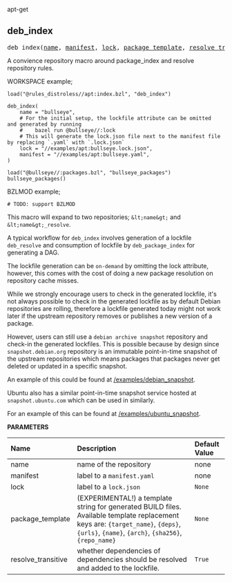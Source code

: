 <!-- Generated with Stardoc: http://skydoc.bazel.build -->

apt-get

<a id="deb_index"></a>

## deb_index

<pre>
deb_index(<a href="#deb_index-name">name</a>, <a href="#deb_index-manifest">manifest</a>, <a href="#deb_index-lock">lock</a>, <a href="#deb_index-package_template">package_template</a>, <a href="#deb_index-resolve_transitive">resolve_transitive</a>)
</pre>

A convience repository macro around package_index and resolve repository rules.

WORKSPACE example;

```starlark
load("@rules_distroless//apt:index.bzl", "deb_index")

deb_index(
    name = "bullseye",
    # For the initial setup, the lockfile attribute can be omitted  and generated by running
    #    bazel run @bullseye//:lock
    # This will generate the lock.json file next to the manifest file by replacing `.yaml` with `.lock.json`
    lock = "//examples/apt:bullseye.lock.json",
    manifest = "//examples/apt:bullseye.yaml",
)

load("@bullseye//:packages.bzl", "bullseye_packages")
bullseye_packages()
```

BZLMOD example;
```starlark
# TODO: support BZLMOD
```

This macro will expand to two repositories;  `&lt;name&gt;` and `&lt;name&gt;_resolve`.

A typical workflow for `deb_index` involves generation of a lockfile `deb_resolve`
and consumption of lockfile by `deb_package_index` for generating a DAG.

The lockfile generation can be `on-demand` by omitting the lock attribute, however,
this comes with the cost of doing a new package resolution on repository cache misses.

While we strongly encourage users to check in the generated lockfile, it's not always
possible to check in the generated lockfile as by default Debian repositories are rolling,
therefore a lockfile generated today might not work later if the upstream repository
removes or publishes a new version of a package.

However, users can still use a `debian archive snapshot` repository and check-in the
generated lockfiles. This is possible because by design since `snapshot.debian.org`
repository is an immutable point-in-time snapshot of the upstream repositories which
means packages that packages never get deleted or updated in a specific snapshot.

An example of this could be found at [/examples/debian_snapshot](/examples/debian_snapshot).

Ubuntu also has a similar point-in-time snapshot service hosted at `snapshot.ubuntu.com`
which can be used in similarly.

For an example of this can be found at [/examples/ubuntu_snapshot](/examples/ubuntu_snapshot).


**PARAMETERS**


| Name  | Description | Default Value |
| :------------- | :------------- | :------------- |
| <a id="deb_index-name"></a>name |  name of the repository   |  none |
| <a id="deb_index-manifest"></a>manifest |  label to a <code>manifest.yaml</code>   |  none |
| <a id="deb_index-lock"></a>lock |  label to a <code>lock.json</code>   |  <code>None</code> |
| <a id="deb_index-package_template"></a>package_template |  (EXPERIMENTAL!) a template string for generated BUILD files. Available template replacement keys are: <code>{target_name}</code>, <code>{deps}</code>, <code>{urls}</code>, <code>{name}</code>, <code>{arch}</code>, <code>{sha256}</code>, <code>{repo_name}</code>   |  <code>None</code> |
| <a id="deb_index-resolve_transitive"></a>resolve_transitive |  whether dependencies of dependencies should be resolved and added to the lockfile.   |  <code>True</code> |


